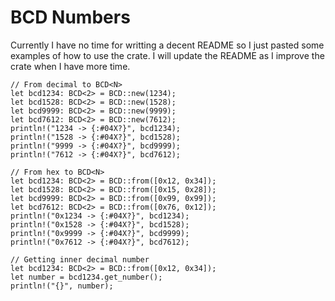 # BCD Numbers

Currently I have no time for writting a decent README so I just pasted some examples of how to use the crate. I will update the README as I improve the crate when I have more time.

```
// From decimal to BCD<N>
let bcd1234: BCD<2> = BCD::new(1234);
let bcd1528: BCD<2> = BCD::new(1528);
let bcd9999: BCD<2> = BCD::new(9999);
let bcd7612: BCD<2> = BCD::new(7612);
println!("1234 -> {:#04X?}", bcd1234);
println!("1528 -> {:#04X?}", bcd1528);
println!("9999 -> {:#04X?}", bcd9999);
println!("7612 -> {:#04X?}", bcd7612);

// From hex to BCD<N>
let bcd1234: BCD<2> = BCD::from([0x12, 0x34]);
let bcd1528: BCD<2> = BCD::from([0x15, 0x28]);
let bcd9999: BCD<2> = BCD::from([0x99, 0x99]);
let bcd7612: BCD<2> = BCD::from([0x76, 0x12]);
println!("0x1234 -> {:#04X?}", bcd1234);
println!("0x1528 -> {:#04X?}", bcd1528);
println!("0x9999 -> {:#04X?}", bcd9999);
println!("0x7612 -> {:#04X?}", bcd7612);

// Getting inner decimal number
let bcd1234: BCD<2> = BCD::from([0x12, 0x34]);
let number = bcd1234.get_number();
println!("{}", number);
```
